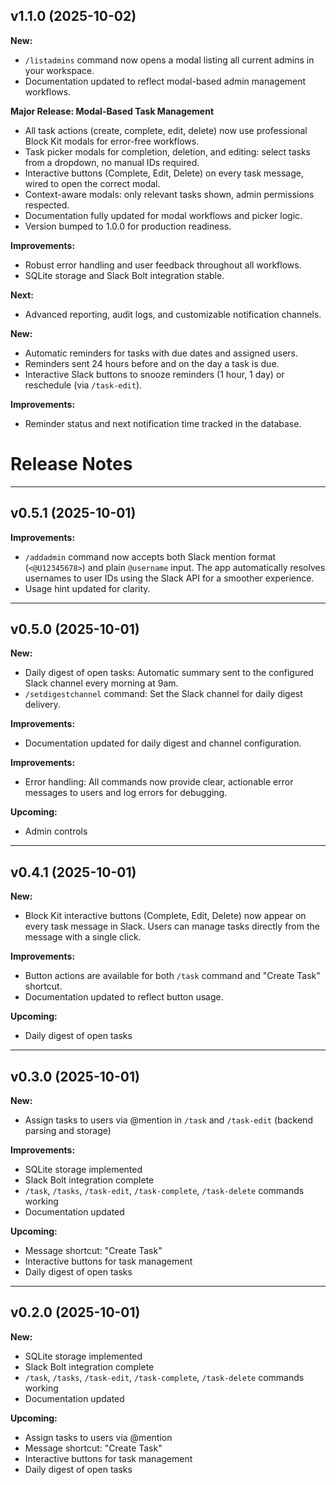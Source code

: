 
## v1.1.0 (2025-10-02)

**New:**
- `/listadmins` command now opens a modal listing all current admins in your workspace.
- Documentation updated to reflect modal-based admin management workflows.


**Major Release: Modal-Based Task Management**

- All task actions (create, complete, edit, delete) now use professional Block Kit modals for error-free workflows.
- Task picker modals for completion, deletion, and editing: select tasks from a dropdown, no manual IDs required.
- Interactive buttons (Complete, Edit, Delete) on every task message, wired to open the correct modal.
- Context-aware modals: only relevant tasks shown, admin permissions respected.
- Documentation fully updated for modal workflows and picker logic.
- Version bumped to 1.0.0 for production readiness.

**Improvements:**

- Robust error handling and user feedback throughout all workflows.
- SQLite storage and Slack Bolt integration stable.

**Next:**

- Advanced reporting, audit logs, and customizable notification channels.

**New:**

- Automatic reminders for tasks with due dates and assigned users.
- Reminders sent 24 hours before and on the day a task is due.
- Interactive Slack buttons to snooze reminders (1 hour, 1 day) or reschedule (via `/task-edit`).

**Improvements:**

- Reminder status and next notification time tracked in the database.

# Release Notes

---

## v0.5.1 (2025-10-01)

**Improvements:**

- `/addadmin` command now accepts both Slack mention format (`<@U12345678>`) and plain `@username` input. The app automatically resolves usernames to user IDs using the Slack API for a smoother experience.
- Usage hint updated for clarity.

---

## v0.5.0 (2025-10-01)

**New:**

- Daily digest of open tasks: Automatic summary sent to the configured Slack channel every morning at 9am.
- `/setdigestchannel` command: Set the Slack channel for daily digest delivery.

**Improvements:**

- Documentation updated for daily digest and channel configuration.

**Improvements:**

- Error handling: All commands now provide clear, actionable error messages to users and log errors for debugging.

**Upcoming:**

- Admin controls

---

## v0.4.1 (2025-10-01)

**New:**

- Block Kit interactive buttons (Complete, Edit, Delete) now appear on every task message in Slack. Users can manage tasks directly from the message with a single click.

**Improvements:**

- Button actions are available for both `/task` command and "Create Task" shortcut.
- Documentation updated to reflect button usage.

**Upcoming:**

- Daily digest of open tasks

---

## v0.3.0 (2025-10-01)

**New:**

- Assign tasks to users via @mention in `/task` and `/task-edit` (backend parsing and storage)

**Improvements:**

- SQLite storage implemented
- Slack Bolt integration complete
- `/task`, `/tasks`, `/task-edit`, `/task-complete`, `/task-delete` commands working
- Documentation updated

**Upcoming:**

- Message shortcut: "Create Task"
- Interactive buttons for task management
- Daily digest of open tasks

---

## v0.2.0 (2025-10-01)

**New:**

- SQLite storage implemented
- Slack Bolt integration complete
- `/task`, `/tasks`, `/task-edit`, `/task-complete`, `/task-delete` commands working
- Documentation updated

**Upcoming:**

- Assign tasks to users via @mention
- Message shortcut: "Create Task"
- Interactive buttons for task management
- Daily digest of open tasks
